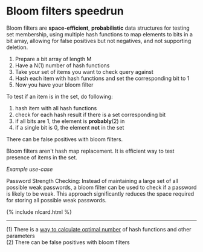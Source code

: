 # Bloom filters speedrun

Bloom filters are **space-efficient**, **probabilistic** data structures for testing set membership, using multiple hash functions to map elements to bits in a bit array, allowing for false positives but not negatives, and not supporting deletion.

1. Prepare a bit array of length M
1. Have a N(1) number of hash functions
1. Take your set of items you want to check query against
1. Hash each item with hash functions and set the corresponding bit to 1
1. Now you have your bloom filter

To test if an item is in the set, do following:

1. hash item with all hash functions
1. check for each hash result if there is a set corresponding bit
1. if all bits are 1, the element is **probably**(2) in
1. if a single bit is 0, the element **not** in the set

There can be false positives with bloom filters.

Bloom filters aren't hash map replacement. It is efficient way to test presence of items in the set.

_Example use-case_

Password Strength Checking: Instead of maintaining a large set of all possible weak passwords, a bloom filter can be used to check if a password is likely to be weak. This approach significantly reduces the space required for storing all possible weak passwords.

{% include nlcard.html %}

---

(1) There is a [way to calculate optimal number](https://stackoverflow.com/a/22467497/14914881) of hash functions and other parameters
<br>(2) There can be false positives with bloom filters
